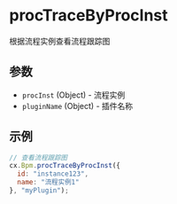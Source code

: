 # procTraceByProcInst

根据流程实例查看流程跟踪图

## 参数

- `procInst` (Object) - 流程实例
- `pluginName` (Object) - 插件名称

## 示例

```javascript
// 查看流程跟踪图
cx.Bpm.procTraceByProcInst({
  id: "instance123",
  name: "流程实例1"
}, "myPlugin");
